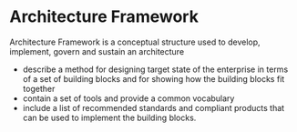 # Architecture Framework
Architecture Framework is a conceptual structure used to develop, implement, govern and sustain an architecture
- describe a method for designing target state of the enterprise in terms of a set of building blocks and for showing how the building blocks fit together
- contain a set of tools and provide a common vocabulary
- include a list of recommended standards and compliant products that can be used to implement the building blocks.

